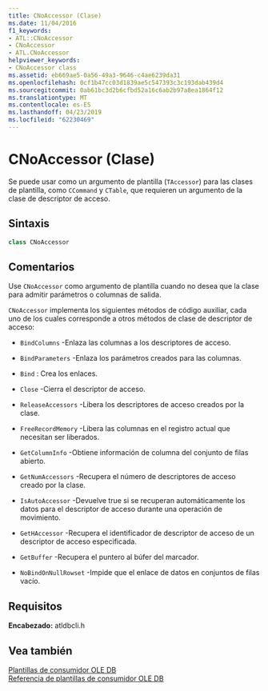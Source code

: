 ```yaml
---
title: CNoAccessor (Clase)
ms.date: 11/04/2016
f1_keywords:
- ATL::CNoAccessor
- CNoAccessor
- ATL.CNoAccessor
helpviewer_keywords:
- CNoAccessor class
ms.assetid: eb669ae5-0a56-49a3-9646-c4ae6239da31
ms.openlocfilehash: 0cf1b47cc03d1839ae5c547393c3c193dab439d4
ms.sourcegitcommit: 0ab61bc3d2b6cfbd52a16c6ab2b97a8ea1864f12
ms.translationtype: MT
ms.contentlocale: es-ES
ms.lasthandoff: 04/23/2019
ms.locfileid: "62230469"
---
```

# <a name="cnoaccessor-class"></a>CNoAccessor (Clase)

Se puede usar como un argumento de plantilla (`TAccessor`) para las clases de plantilla, como `CCommand` y `CTable`, que requieren un argumento de la clase de descriptor de acceso.

## <a name="syntax"></a>Sintaxis

```cpp
class CNoAccessor
```

## <a name="remarks"></a>Comentarios

Use `CNoAccessor` como argumento de plantilla cuando no desea que la clase para admitir parámetros o columnas de salida.

`CNoAccessor` implementa los siguientes métodos de código auxiliar, cada uno de los cuales corresponde a otros métodos de clase de descriptor de acceso:

- `BindColumns` -Enlaza las columnas a los descriptores de acceso.

- `BindParameters` -Enlaza los parámetros creados para las columnas.

- `Bind` : Crea los enlaces.

- `Close` -Cierra el descriptor de acceso.

- `ReleaseAccessors` -Libera los descriptores de acceso creados por la clase.

- `FreeRecordMemory` -Libera las columnas en el registro actual que necesitan ser liberados.

- `GetColumnInfo` -Obtiene información de columna del conjunto de filas abierto.

- `GetNumAccessors` -Recupera el número de descriptores de acceso creado por la clase.

- `IsAutoAccessor` -Devuelve true si se recuperan automáticamente los datos para el descriptor de acceso durante una operación de movimiento.

- `GetHAccessor` -Recupera el identificador de descriptor de acceso de un descriptor de acceso especificada.

- `GetBuffer` -Recupera el puntero al búfer del marcador.

- `NoBindOnNullRowset` -Impide que el enlace de datos en conjuntos de filas vacío.

## <a name="requirements"></a>Requisitos

**Encabezado:** atldbcli.h

## <a name="see-also"></a>Vea también

[Plantillas de consumidor OLE DB](../../data/oledb/ole-db-consumer-templates-cpp.md)<br/>
[Referencia de plantillas de consumidor OLE DB](../../data/oledb/ole-db-consumer-templates-reference.md)